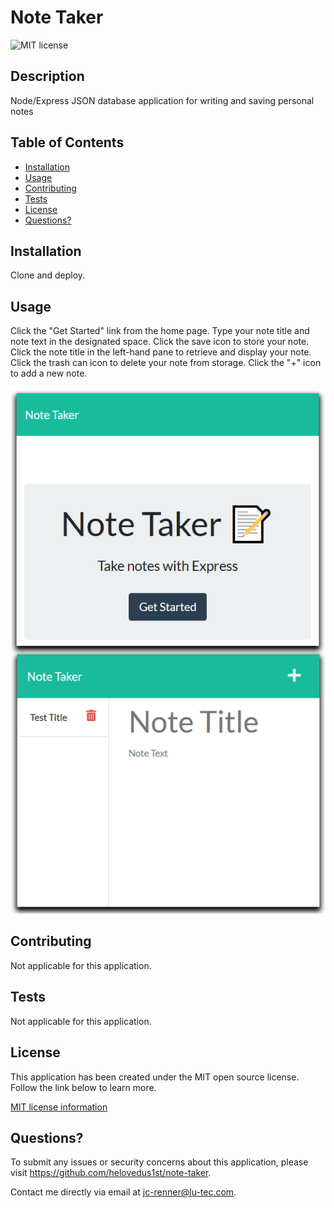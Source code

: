 # Note Taker
![MIT license](https://img.shields.io/badge/license-MIT-green.svg)

## Description
Node/Express JSON database application for writing and saving personal notes

## Table of Contents
- [Installation](#installation)
- [Usage](#usage)
- [Contributing](#contributing)
- [Tests](#tests)
- [License](#license)
- [Questions?](#questions)

## Installation
Clone and deploy.

## Usage
Click the "Get Started" link from the home page. Type your note title and note text in the designated space. Click the save icon to store your note. Click the note title in the left-hand pane to retrieve and display your note. Click the trash can icon to delete your note from storage. Click the "+" icon to add a new note.

![note taker screenshots](assets\note-taker-screenshots.png)

## Contributing
Not applicable for this application.

## Tests
Not applicable for this application.

## License
This application has been created under the MIT open source license.
      Follow the link below to learn more.
      
[MIT license information](https://opensource.org/licenses/MIT)

## Questions?
To submit any issues or security concerns about this application, please visit https://github.com/helovedus1st/note-taker.

Contact me directly via email at [jc-renner@lu-tec.com](mailto:jc-renner@lu-tec.com?subject=note-taker).
